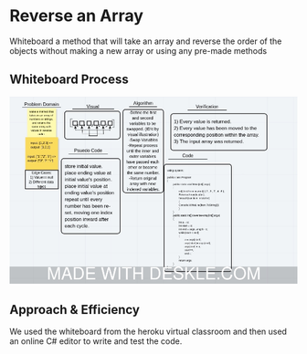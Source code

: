 # Reverse an Array
Whiteboard a method that will take an array and reverse the order of the objects without making a new array or using any pre-made methods

## Whiteboard Process
<!-- Embedded whiteboard image -->
![whiteboard](codeChallenge1WB.jpeg)

## Approach & Efficiency
We used the whiteboard from the heroku virtual classroom and then used an online C# editor to write and test the code.